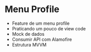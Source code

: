 # Menu Profile
- Feature de um menu profile
- Praticando um pouco de view code
- Mock de dados
- Consumir API com Alamofire
- Estrutura MVVM
